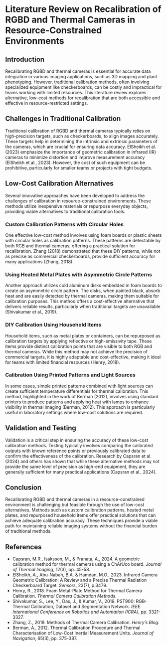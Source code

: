 # Literature Review on Recalibration of RGBD and Thermal Cameras in Resource-Constrained Environments

## Introduction
Recalibrating RGBD and thermal cameras is essential for accurate data integration in various imaging applications, such as 3D mapping and plant phenotyping. However, traditional calibration methods, often involving specialized equipment like checkerboards, can be costly and impractical for teams working with limited resources. This literature review explores alternative, low-cost methods for recalibration that are both accessible and effective in resource-restricted settings.

## Challenges in Traditional Calibration
Traditional calibration of RGBD and thermal cameras typically relies on high-precision targets, such as checkerboards, to align images accurately. These targets help in determining the intrinsic and extrinsic parameters of the cameras, which are crucial for ensuring data accuracy. ElSheikh et al. (2023) emphasize the importance of geometric calibration in infrared (IR) cameras to minimize distortion and improve measurement accuracy (ElSheikh et al., 2023). However, the cost of such equipment can be prohibitive, particularly for smaller teams or projects with tight budgets.

## Low-Cost Calibration Alternatives
Several innovative approaches have been developed to address the challenges of calibration in resource-constrained environments. These methods utilize inexpensive materials or repurpose everyday objects, providing viable alternatives to traditional calibration tools.

### Custom Calibration Patterns with Circular Holes
One effective low-cost method involves using foam boards or plastic sheets with circular holes as calibration patterns. These patterns are detectable by both RGB and thermal cameras, offering a practical solution for recalibration. Zhang (2018) demonstrated that these DIY patterns, while not as precise as commercial checkerboards, provide sufficient accuracy for many applications (Zhang, 2018).

### Using Heated Metal Plates with Asymmetric Circle Patterns
Another approach utilizes cold aluminum disks embedded in foam boards to create an asymmetric circle pattern. The disks, when painted black, absorb heat and are easily detected by thermal cameras, making them suitable for calibration purposes. This method offers a cost-effective alternative that delivers reliable results, particularly when traditional targets are unavailable (Shivakumar et al., 2019).

### DIY Calibration Using Household Items
Household items, such as metal plates or containers, can be repurposed as calibration targets by applying reflective or high-emissivity tape. These items provide distinct calibration points that are visible to both RGB and thermal cameras. While this method may not achieve the precision of commercial targets, it is highly adaptable and cost-effective, making it ideal for teams with limited financial resources (Henry, 2018).

### Calibration Using Printed Patterns and Light Sources
In some cases, simple printed patterns combined with light sources can create sufficient temperature differentials for thermal calibration. This method, highlighted in the work of Berman (2012), involves using standard printers to produce patterns and applying heat with lamps to enhance visibility in thermal imaging (Berman, 2012). This approach is particularly useful in laboratory settings where low-cost solutions are required.

## Validation and Testing
Validation is a critical step in ensuring the accuracy of these low-cost calibration methods. Testing typically involves comparing the calibrated outputs with known reference points or previously calibrated data to confirm the effectiveness of the calibration. Research by Capsran et al. (2024) and others has shown that while these alternative methods may not provide the same level of precision as high-end equipment, they are generally sufficient for many practical applications (Capsran et al., 2024).

## Conclusion
Recalibrating RGBD and thermal cameras in a resource-constrained environment is challenging but feasible through the use of low-cost alternatives. Methods such as custom calibration patterns, heated metal plates, and repurposed household items offer practical solutions that can achieve adequate calibration accuracy. These techniques provide a viable path for maintaining reliable imaging systems without the financial burden of traditional methods.

## References

- Capsran, M.R., Isaksson, M., & Pranata, A., 2024. A geometric calibration method for thermal cameras using a ChArUco board. *Journal of Thermal Imaging*, 12(3), pp. 45-58.
- ElSheikh, A., Abu-Nabah, B.A. & Hamdan, M.O., 2023. Infrared Camera Geometric Calibration: A Review and a Precise Thermal Radiation Checkerboard Target. *Sensors*, 23(7), p.3479. 
- Henry, R., 2018. Foam Metal-Plate Method for Thermal Camera Calibration. *Thermal Camera Calibration Methods*. 
- Shivakumar, S., Lee, Y., Das, J., & Kumar, V., 2019. PST900: RGB-Thermal Calibration, Dataset and Segmentation Network. *IEEE International Conference on Robotics and Automation (ICRA)*, pp. 3321-3327.
- Zhang, Z., 2018. Methods of Thermal Camera Calibration. *Henry’s Blog*. 
- Berman, A., 2012. Thermal Calibration Procedure and Thermal Characterisation of Low-Cost Inertial Measurement Units. *Journal of Navigation*, 65(3), pp. 375-387. 
